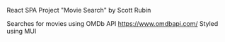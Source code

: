 React SPA Project "Movie Search"
by Scott Rubin

Searches for movies using OMDb API https://www.omdbapi.com/
Styled using MUI
